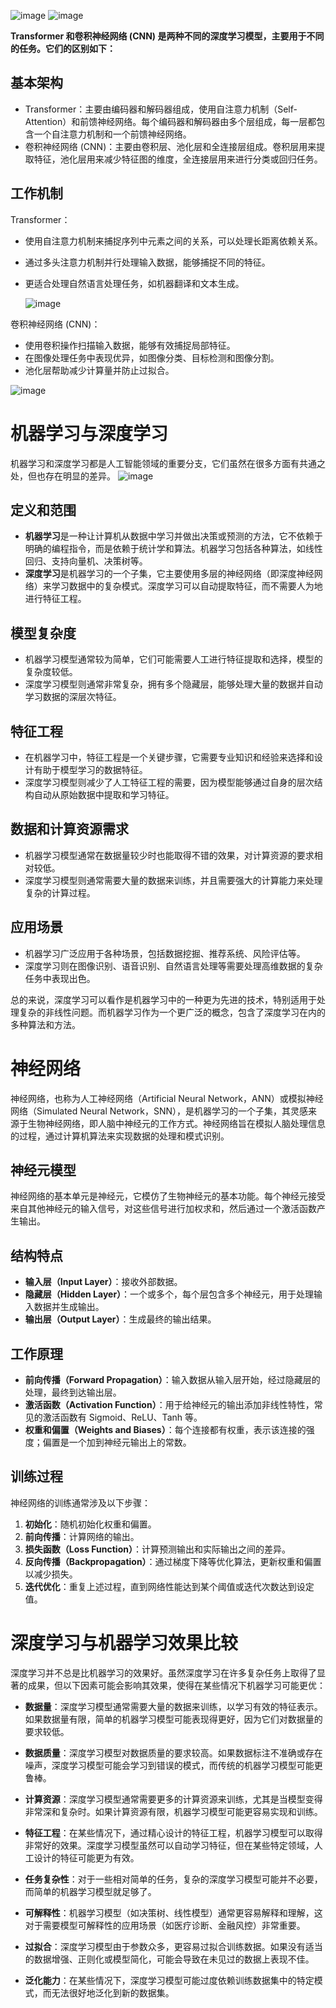 ![image](https://github.com/liyinred/deep-and-machine-learning/assets/83255231/a165cb62-317e-4b0b-ac07-757341da24b8)
![image](https://github.com/liyinred/mach-dl-learning/assets/83255231/202b769b-aa08-4e07-8dba-4f2a4d4f16d5)

**Transformer 和卷积神经网络 (CNN) 是两种不同的深度学习模型，主要用于不同的任务。它们的区别如下：**

## 基本架构
- Transformer：主要由编码器和解码器组成，使用自注意力机制（Self-Attention）和前馈神经网络。每个编码器和解码器由多个层组成，每一层都包含一个自注意力机制和一个前馈神经网络。
- 卷积神经网络 (CNN)：主要由卷积层、池化层和全连接层组成。卷积层用来提取特征，池化层用来减少特征图的维度，全连接层用来进行分类或回归任务。

## 工作机制
Transformer：
- 使用自注意力机制来捕捉序列中元素之间的关系，可以处理长距离依赖关系。
- 通过多头注意力机制并行处理输入数据，能够捕捉不同的特征。
- 更适合处理自然语言处理任务，如机器翻译和文本生成。

  ![image](https://github.com/liyinred/mach-dl-learning/assets/83255231/ef5a81f0-beda-40f2-827a-dfd9adfbcb2f)

卷积神经网络 (CNN)：
- 使用卷积操作扫描输入数据，能够有效捕捉局部特征。
- 在图像处理任务中表现优异，如图像分类、目标检测和图像分割。
- 池化层帮助减少计算量并防止过拟合。
  
![image](https://github.com/liyinred/mach-dl-learning/assets/83255231/16c116fb-a9eb-4efe-b72e-b63f184b2df4)

# 机器学习与深度学习

机器学习和深度学习都是人工智能领域的重要分支，它们虽然在很多方面有共通之处，但也存在明显的差异。
![image](https://github.com/liyinred/mach-dl-learning/assets/83255231/d5d61b72-54f9-4f58-a8da-a2a1460446a2)


## 定义和范围

- **机器学习**是一种让计算机从数据中学习并做出决策或预测的方法，它不依赖于明确的编程指令，而是依赖于统计学和算法。机器学习包括各种算法，如线性回归、支持向量机、决策树等。
- **深度学习**是机器学习的一个子集，它主要使用多层的神经网络（即深度神经网络）来学习数据中的复杂模式。深度学习可以自动提取特征，而不需要人为地进行特征工程。

## 模型复杂度

- 机器学习模型通常较为简单，它们可能需要人工进行特征提取和选择，模型的复杂度较低。
- 深度学习模型则通常非常复杂，拥有多个隐藏层，能够处理大量的数据并自动学习数据的深层次特征。

## 特征工程

- 在机器学习中，特征工程是一个关键步骤，它需要专业知识和经验来选择和设计有助于模型学习的数据特征。
- 深度学习模型则减少了人工特征工程的需要，因为模型能够通过自身的层次结构自动从原始数据中提取和学习特征。

## 数据和计算资源需求

- 机器学习模型通常在数据量较少时也能取得不错的效果，对计算资源的要求相对较低。
- 深度学习模型则通常需要大量的数据来训练，并且需要强大的计算能力来处理复杂的计算过程。

## 应用场景

- 机器学习广泛应用于各种场景，包括数据挖掘、推荐系统、风险评估等。
- 深度学习则在图像识别、语音识别、自然语言处理等需要处理高维数据的复杂任务中表现出色。

总的来说，深度学习可以看作是机器学习中的一种更为先进的技术，特别适用于处理复杂的非线性问题。而机器学习作为一个更广泛的概念，包含了深度学习在内的多种算法和方法。


# 神经网络

神经网络，也称为人工神经网络（Artificial Neural Network，ANN）或模拟神经网络（Simulated Neural Network，SNN），是机器学习的一个子集，其灵感来源于生物神经网络，即人脑中神经元的工作方式。神经网络旨在模拟人脑处理信息的过程，通过计算机算法来实现数据的处理和模式识别。

## 神经元模型

神经网络的基本单元是神经元，它模仿了生物神经元的基本功能。每个神经元接受来自其他神经元的输入信号，对这些信号进行加权求和，然后通过一个激活函数产生输出。

## 结构特点

- **输入层（Input Layer）**：接收外部数据。
- **隐藏层（Hidden Layer）**：一个或多个，每个层包含多个神经元，用于处理输入数据并生成输出。
- **输出层（Output Layer）**：生成最终的输出结果。

## 工作原理

- **前向传播（Forward Propagation）**：输入数据从输入层开始，经过隐藏层的处理，最终到达输出层。
- **激活函数（Activation Function）**：用于给神经元的输出添加非线性特性，常见的激活函数有 Sigmoid、ReLU、Tanh 等。
- **权重和偏置（Weights and Biases）**：每个连接都有权重，表示该连接的强度；偏置是一个加到神经元输出上的常数。

## 训练过程

神经网络的训练通常涉及以下步骤：

1. **初始化**：随机初始化权重和偏置。
2. **前向传播**：计算网络的输出。
3. **损失函数（Loss Function）**：计算预测输出和实际输出之间的差异。
4. **反向传播（Backpropagation）**：通过梯度下降等优化算法，更新权重和偏置以减少损失。
5. **迭代优化**：重复上述过程，直到网络性能达到某个阈值或迭代次数达到设定值。

# 深度学习与机器学习效果比较

深度学习并不总是比机器学习的效果好。虽然深度学习在许多复杂任务上取得了显著的成果，但以下因素可能会影响其效果，使得在某些情况下机器学习可能更优：

- **数据量**：深度学习模型通常需要大量的数据来训练，以学习有效的特征表示。如果数据量有限，简单的机器学习模型可能表现得更好，因为它们对数据量的要求较低。

- **数据质量**：深度学习模型对数据质量的要求较高。如果数据标注不准确或存在噪声，深度学习模型可能会学习到错误的模式，而传统的机器学习模型可能更鲁棒。

- **计算资源**：深度学习模型通常需要更多的计算资源来训练，尤其是当模型变得非常深和复杂时。如果计算资源有限，机器学习模型可能更容易实现和训练。

- **特征工程**：在某些情况下，通过精心设计的特征工程，机器学习模型可以取得非常好的效果。深度学习模型虽然可以自动学习特征，但在某些特定领域，人工设计的特征可能更为有效。

- **任务复杂性**：对于一些相对简单的任务，复杂的深度学习模型可能并不必要，而简单的机器学习模型就足够了。

- **可解释性**：机器学习模型（如决策树、线性模型）通常更容易解释和理解，这对于需要模型可解释性的应用场景（如医疗诊断、金融风控）非常重要。

- **过拟合**：深度学习模型由于参数众多，更容易过拟合训练数据。如果没有适当的数据增强、正则化或模型简化，可能会导致在未见过的数据上表现不佳。

- **泛化能力**：在某些情况下，深度学习模型可能过度依赖训练数据集中的特定模式，而无法很好地泛化到新的数据集。
